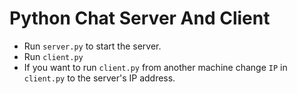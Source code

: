 # Python Chat Server And Client
- Run `server.py` to start the server.
- Run `client.py`
- If you want to run `client.py` from another machine change `IP` in `client.py` to the server's IP address.